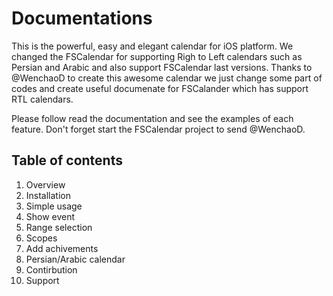 # Documentations

This is the powerful, easy and elegant calendar for iOS platform. We changed the FSCalendar for supporting Righ to Left calendars such as Persian and Arabic and also support FSCalendar last versions. Thanks to @WenchaoD to create this awesome calendar we just change some part of codes and create useful documenate for FSCalander which has support RTL calendars.

Please follow read the documentation and see the examples of each feature. Don't forget start the FSCalendar project to send @WenchaoD.

## Table of contents

1. Overview
2. Installation
3. Simple usage
4. Show event
5. Range selection
6. Scopes
7. Add achivements
8. Persian/Arabic calendar
9. Contirbution
10. Support

